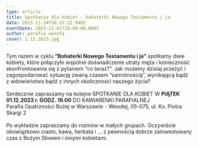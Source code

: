 ```yaml
---
type: article
title: Spotkanie dla kobiet - bohaterki Nowego Testamentu i ja
date: 2023-11-24T18:23:22.948Z
eventDate: 2023-12-01T18:00:00.000Z
author: parafia wesoła
cover: 1.12.2023.jpg
---
```

<!--StartFragment-->

Tym razem w cyklu **“Bohaterki Nowego Testamentu i ja”** spotkamy dwie kobiety, które połączyło wspólne doświadczenie utraty męża i konieczność skonfrontowania się z pytaniem “co teraz?”. Jak możemy dzisiaj przeżyć i zagospodarować sytuację zwaną czasem “samotnością”, wynikającą bądź z wdowieństwa bądź z innych okoliczności naszego życia? \
\
Serdecznie zapraszamy na kolejne SPOTKANIE DLA KOBIET W **PIĄTEK 01.12.2023 r. GODZ. 19.00** DO KAWIARENKI PARAFIALNEJ \
Parafia Opatrzności Bożej w Warszawie - Wesołej, 05-075, ul. Ks. Piotra Skargi 2 \
\
Po wykładzie zapraszamy do rozmów w małych grupach. Oczywiście obowiązkowo ciasto, kawa, herbata i ... z pewnością dobrze zainwestowany czas z Bożym Słowem i innymi kobietami.

<!--EndFragment-->